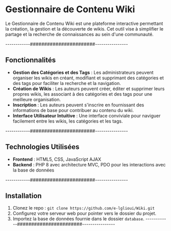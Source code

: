 # Gestionnaire de Contenu Wiki

Le Gestionnaire de Contenu Wiki est une plateforme interactive permettant la création, la gestion et la découverte de wikis. Cet outil vise à simplifier le partage et la recherche de connaissances au sein d'une communauté.

------------#######################----------------

## Fonctionnalités

- **Gestion des Catégories et des Tags** : Les administrateurs peuvent organiser les wikis en créant, modifiant et supprimant des catégories et des tags pour faciliter la recherche et la navigation.
- **Création de Wikis** : Les auteurs peuvent créer, éditer et supprimer leurs propres wikis, les associant à des catégories et des tags pour une meilleure organisation.
- **Inscription** : Les auteurs peuvent s'inscrire en fournissant des informations de base pour contribuer au contenu du wiki.
- **Interface Utilisateur Intuitive** : Une interface conviviale pour naviguer facilement entre les wikis, les catégories et les tags.

------------#######################----------------

## Technologies Utilisées

- **Frontend** : HTML5, CSS, JavaScript AJAX 
- **Backend** : PHP 8 avec architecture MVC, PDO pour les interactions avec la base de données

------------#######################----------------

## Installation

1. Clonez le repo : `git clone https://github.com/e-lglioui/Wiki.git`
2. Configurez votre serveur web pour pointer vers le dossier du projet.
3. Importez la base de données fournie dans le dossier `database`.
------------#######################----------------






